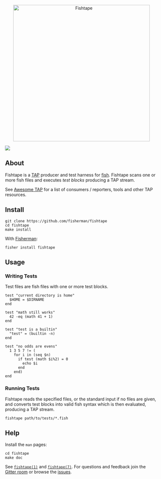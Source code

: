 <p align="center">
  <a href="http://github.com/fisherman/fishtape">
    <img alt="Fishtape" width=450px  src="https://cloud.githubusercontent.com/assets/8317250/11807851/f76839a4-a35f-11e5-9ed8-a77604fbd546.png">
  </a>
</p>


[![][travis-badge]][travis-link]

## About

Fishtape is a [TAP][tap] producer and test harness for [fish][fish]. Fishtape scans one or more fish files and executes _test blocks_ producing a TAP stream.

See [Awesome TAP][awesome-tap] for a list of consumers / reporters, tools and other TAP resources.

## Install

```fish
git clone https://github.com/fisherman/fishtape
cd fishtape
make install
```

With [Fisherman][fisherman]:

```fish
fisher install fishtape
```


## Usage

### Writing Tests

Test files are fish files with one or more test blocks.

```fish
test "current directory is home"
  $HOME = $DIRNAME
end

test "math still works"
  42 -eq (math 41 + 1)
end

test "test is a builtin"
  "test" = (builtin -n)
end

test "no odds are evens"
  1 3 5 7 != (
    for i in (seq $n)
      if test (math $i%2) = 0
        echo $i
      end
    end)
end
```

### Running Tests

Fishtape reads the specified files, or the standard input if no files are given, and converts test blocks into valid fish syntax which is then evaluated, producing a TAP stream.

```fish
fishtape path/to/tests/*.fish
```


## Help

Install the `man` pages:

```fish
cd fishtape
make doc
```

See [`fishtape(1)`][fishtape-1] and [`fishtape(7)`][fishtape-7]. For questions and feedback join the [Gitter room][wharf] or browse the [issues][issues].


<!-- Links -->
[tap]:          http://testanything.org/
[fish]:         http://fishshell.com/
[wharf]:        https://gitter.im/fisherman/wharf
[issues]:       https://github.com/fisherman/fishtape/issues
[wiki]:         https://github.com/fisherman/fishtape/wiki
[fishtape-1]:   man/man1/fishtape.md
[fishtape-7]:   man/man7/fishtape.md
[fisherman]:    http://github.com/fisherman/fisherman
[travis-link]:  https://travis-ci.org/fisherman/fishtape
[travis-badge]: https://img.shields.io/travis/fisherman/fishtape.svg?style=flat-square
[awesome-tap]: https://github.com/sindresorhus/awesome-tap
